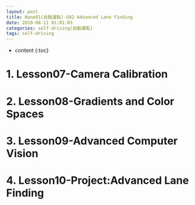 ```yaml
---
layout: post
title: Nano01(自動運転)-U02 Advanced Lane Finding
date: 2018-08-11 01:01:03
categories: self-driving(自動運転)
tags: self-driving
---
```

* content
{:toc}

# 1. Lesson07-Camera Calibration

# 2. Lesson08-Gradients and Color Spaces

# 3. Lesson09-Advanced Computer Vision

# 4. Lesson10-Project:Advanced Lane Finding